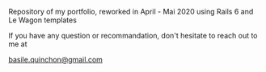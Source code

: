 Repository of my portfolio, reworked in April - Mai 2020 using Rails 6 and Le Wagon templates

If you have any question or recommandation, don't hesitate to reach out to me at

basile.quinchon@gmail.com
